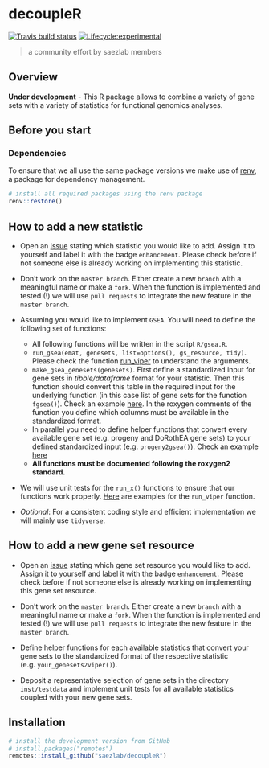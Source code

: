 
<!-- README.md is generated from README.Rmd. Please edit that file -->

# decoupleR

<!-- badges: start -->

[![Travis build
status](https://travis-ci.com/saezlab/decoupleR.svg?branch=master)](https://travis-ci.com/saezlab/decoupleR)
[![Lifecycle:experimental](https://img.shields.io/badge/lifecycle-experimental-orange.svg)](https://www.tidyverse.org/lifecycle/#experimental)
<!-- badges: end -->

> a community effort by saezlab members

## Overview

**Under development** - This R package allows to combine a variety of
gene sets with a variety of statistics for functional genomics analyses.

## Before you start

### Dependencies

To ensure that we all use the same package versions we make use of
[renv](https://rstudio.github.io/renv/articles/renv.html), a package for
dependency management.

``` r
# install all required packages using the renv package
renv::restore()
```

## How to add a new statistic

  - Open an [issue](https://github.com/saezlab/decoupleR/issues) stating
    which statistic you would like to add. Assign it to yourself and
    label it with the badge `enhancement`. Please check before if not
    someone else is already working on implementing this statistic.

  - Don’t work on the `master branch`. Either create a new `branch` with
    a meaningful name or make a `fork`. When the function is implemented
    and tested (\!) we will use `pull requests` to integrate the new
    feature in the `master branch`.

  - Assuming you would like to implement `GSEA`. You will need to define
    the following set of functions:
    
      - All following functions will be written in the script
        `R/gsea.R`.
      - `run_gsea(emat, genesets, list=options(), gs_resource, tidy)`.
        Please check the function
        [run\_viper](https://github.com/saezlab/decoupleR/blob/master/R/viper.R#L30)
        to understand the arguments.
      - `make_gsea_genesets(genesets)`. First define a standardized
        input for gene sets in *tibble/dataframe* format for your
        statistic. Then this function should convert this table in the
        required input for the underlying function (in this case list of
        gene sets for the function `fgsea()`). Check an example
        [here](https://github.com/saezlab/decoupleR/blob/master/R/viper.R#L68).
        In the roxygen comments of the function you define which columns
        must be available in the standardized format.
      - In parallel you need to define helper functions that convert
        every available gene set (e.g. progeny and DoRothEA gene sets)
        to your defined standardized input (e.g. `progeny2gsea()`).
        Check an example
        [here](https://github.com/saezlab/decoupleR/blob/master/R/viper.R#L90)
      - **All functions must be documented following the roxygen2
        standard.**

  - We will use unit tests for the `run_x()` functions to ensure that
    our functions work properly.
    [Here](https://github.com/saezlab/decoupleR/blob/master/tests/testthat/test-viper.R)
    are examples for the `run_viper` function.

  - *Optional*: For a consistent coding style and efficient
    implementation we will mainly use `tidyverse`.

## How to add a new gene set resource

  - Open an [issue](https://github.com/saezlab/decoupleR/issues) stating
    which gene set resource you would like to add. Assign it to yourself
    and label it with the badge `enhancement`. Please check before if
    not someone else is already working on implementing this gene set
    resource.

  - Don’t work on the `master branch`. Either create a new `branch` with
    a meaningful name or make a `fork`. When the function is implemented
    and tested (\!) we will use `pull requests` to integrate the new
    feature in the `master branch`.

  - Define helper functions for each available statistics that convert
    your gene sets to the standardized format of the respective
    statistic (e.g. `your_genesets2viper()`).

  - Deposit a representative selection of gene sets in the directory
    `inst/testdata` and implement unit tests for all available
    statistics coupled with your new gene sets.

## Installation

``` r
# install the development version from GitHub
# install.packages("remotes")
remotes::install_github("saezlab/decoupleR")
```
